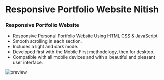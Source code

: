 # Responsive Portfolio Website Nitish
### Responsive Portfolio Website

- Responsive Personal Portfolio Website Using HTML CSS & JavaScript
- Smooth scrolling in each section.
- Includes a light and dark mode.
- Developed first with the Mobile First methodology, then for desktop.
- Compatible with all mobile devices and with a beautiful and pleasant user interface.

![preview](https://github.com/nkb02/ResponsivePortfolio/assets/93542952/098b74b1-feda-41d5-8373-1e014425c928)


